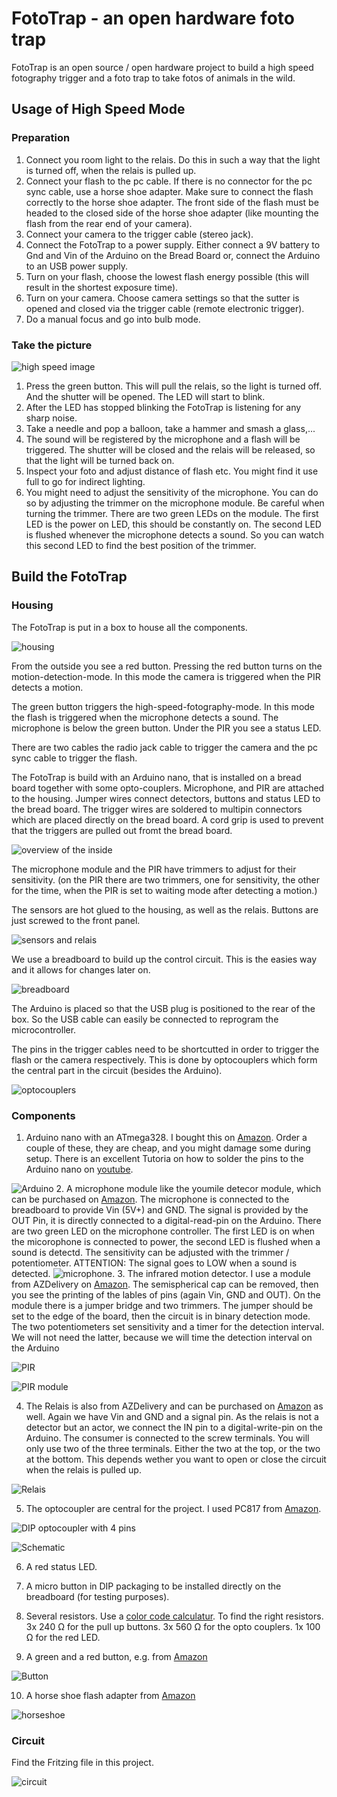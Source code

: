 # FotoTrap - an open hardware foto trap

FotoTrap is an open source / open hardware project to build a high speed fotography trigger and a foto trap to take fotos of animals in the wild.

## Usage of High Speed Mode

### Preparation
1. Connect you room light to the relais. Do this in such a way that the light is turned off, when the relais is pulled up.
2. Connect your flash to the pc cable. If there is no connector for the pc sync cable, use a horse shoe adapter.
Make sure to connect the flash correctly to the horse shoe adapter. The front side of the flash must be headed to the closed side of the horse shoe adapter (like mounting the flash from the rear end of your camera).
3. Connect your camera to the trigger cable (stereo jack).
4. Connect the FotoTrap to a power supply. Either connect a 9V battery to Gnd and Vin of the Arduino on the Bread Board or, connect the Arduino to an USB power supply.
5. Turn on your flash, choose the lowest flash energy possible (this will result in the shortest exposure time).
6. Turn on your camera. Choose camera settings so that the sutter is opened and closed via the trigger cable (remote electronic trigger).
7. Do a manual focus and go into bulb mode.

### Take the picture

![high speed image](images/highspeed.jpeg "a ballon captured just in the moment when it pops")

1. Press the green button. This will pull the relais, so the light is turned off. And the shutter will be opened. The LED will start to blink.
2. After the LED has stopped blinking the FotoTrap is listening for any sharp noise.
3. Take a needle and pop a balloon, take a hammer and smash a glass,...
4. The sound will be registered by the microphone and a flash will be triggered. The shutter will be closed and the relais will be released, so that the light will be turned back on.
5. Inspect your foto and adjust distance of flash etc. You might find it use full to go for indirect lighting.
6. You might need to adjust the sensitivity of the microphone. You can do so by adjusting the trimmer on the microphone module. Be careful when turning the trimmer. There are two green LEDs on the module. The first LED is the power on LED, this should be constantly on. The second LED is flushed whenever the microphone detects a sound. So you can watch this second LED to find the best position of the trimmer.

## Build the FotoTrap

### Housing

The FotoTrap is put in a box to house all the components.

![housing](images/housing.jpeg "two buttons, a microphone and a remote trigger cable for shutter and flush")

From the outside you see a red button. Pressing the red button turns on the motion-detection-mode. In this mode the camera is triggered when the PIR detects a motion.

The green button triggers the high-speed-fotography-mode. In this mode the flash is triggered when the microphone detects a sound. The microphone is below the green button. Under the PIR you see a status LED.

There are two cables the radio jack cable to trigger the camera and the pc sync cable to trigger the flash.

The FotoTrap is build with an Arduino nano, that is installed on a bread board together with some opto-couplers. Microphone, and PIR are attached to the housing. Jumper wires connect detectors, buttons and status LED to the bread board. The trigger wires are soldered to multipin connectors which are placed directly on the bread board. A cord grip is used to prevent that the triggers are pulled out fromt the bread board.

![overview of the inside](images/inside.jpeg "general setupu of the FotoTrap")

The microphone module and the PIR have trimmers to adjust for their sensitivity. (on the PIR there are two trimmers, one for sensitivity, the other for the time, when the PIR is set to waiting mode after detecting a motion.)

The sensors are hot glued to the housing, as well as the relais. Buttons are just screwed to the front panel.

![sensors and relais](images/sensors.jpeg "componets simply hot glued to the housing")

We use a breadboard to build up the control circuit. This is the easies way and it allows for changes later on.

![breadboard](images/breadboard.jpeg "The circuit is based on an Arduino Nano and build on a breadboard")

The Arduino is placed so that the USB plug is positioned to the rear of the box. So the USB cable can easily be connected to reprogram the microcontroller.

The pins in the trigger cables need to be shortcutted in order to trigger the flash or the camera respectively. This is done by optocouplers which form the central part in the circuit (besides the Arduino).

![optocouplers](images/optocoupler.jpeg "The optocouplers shortcut the pins between the trigger cables")

### Components

1. Arduino nano with an ATmega328. I bought this on [Amazon](https://smile.amazon.de/gp/product/B078SBBST6/ref=ppx_yo_dt_b_asin_title_o08_s01?ie=UTF8&psc=1). Order a couple of these, they are cheap, and you might damage some during setup. There is an excellent Tutoria on how to solder the pins to the Arduino nano on [youtube](https://www.youtube.com/watch?v=wDbUChzxIrE).

![Arduino](images/arduino.png)
2. A microphone module like the youmile detecor module, which can be purchased on [Amazon](https://smile.amazon.de/gp/product/B07Q1BYDS7/ref=ppx_yo_dt_b_asin_title_o07_s00?ie=UTF8&psc=1). The microphone is connected to the breadboard to provide Vin (5V+) and GND. The signal is provided by the OUT Pin, it is directly connected to a digital-read-pin on the Arduino. There are two green LED on the microphone controller. The first LED is on when the micorophone is connected to power, the second LED is flushed when a sound is detectd. The sensitivity can be adjusted with the trimmer / potentiometer. ATTENTION: The signal goes to LOW when a sound is detected. ![microphone](images/microphone.png).
3. The infrared motion detector. I use a module from AZDelivery on [Amazon](https://smile.amazon.de/gp/product/B07CNBYRQ7/ref=ppx_yo_dt_b_asin_title_o08_s01?ie=UTF8&psc=1). The semispherical cap can be removed, then you see the printing of the lables of pins (again Vin, GND and OUT). On the module there is a jumper bridge and two trimmers. The jumper should be set to the edge of the board, then the circuit is in binary detection mode. The two potentiometers set sensitivity and a timer for the detection interval. We will not need the latter, because we will time the detection interval on the Arduino

![PIR](images/PIR.png)

![PIR module](images/PIRmodule.png)

4. The Relais is also from AZDelivery and can be purchased on [Amazon](https://smile.amazon.de/gp/product/B07TYG14N6/ref=ppx_yo_dt_b_asin_title_o08_s00?ie=UTF8&psc=1) as well. Again we have Vin and GND and a signal pin. As the relais is not a detector but an actor, we connect the IN pin to a digital-write-pin on the Arduino. The consumer is connected to the screw terminals. You will only use two of the three terminals. Either the two at the top, or the two at the bottom. This depends wether you want to open or close the circuit when the relais is pulled up.

![Relais](images/relais.png)

5. The optocoupler are central for the project. I used PC817 from [Amazon](https://smile.amazon.de/gp/product/B07X46SYQT/ref=ppx_yo_dt_b_asin_title_o09_s00?ie=UTF8&psc=1).

![DIP optocoupler with 4 pins](images/DIPOptocoupler.png)

![Schematic](images/schematic.png)

6. A red status LED.

7. A micro button in DIP packaging to be installed directly on the breadboard (for testing purposes).

8. Several resistors. Use a [color code calculatur](https://www.digikey.de/en/resources/conversion-calculators/conversion-calculator-resistor-color-code). To find the right resistors.
3x 240 &Omega; for the pull up buttons. 3x 560 &Omega; for the opto couplers. 1x 100 &Omega; for the red LED.

9. A green and a red button, e.g. from [Amazon](https://www.amazon.de/gp/product/B077FH7TGD/ref=ppx_yo_dt_b_asin_title_o08_s00?ie=UTF8&psc=1)

![Button](images/button.png)

10. A horse shoe flash adapter from [Amazon](https://www.amazon.de/gp/product/B005GR28MK/ref=ppx_yo_dt_b_asin_title_o00_s00?ie=UTF8&psc=1)

![horseshoe](images/horseshoe.png)

### Circuit

Find the Fritzing file in this project.

![circuit](images/circuit.png)
